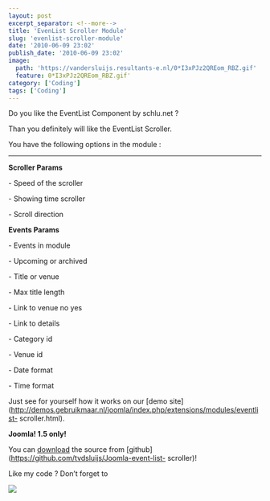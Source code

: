 ```yaml
---
layout: post
excerpt_separator: <!--more-->
title: 'EvenList Scroller Module'
slug: 'evenlist-scroller-module'
date: '2010-06-09 23:02'
publish_date: '2010-06-09 23:02'
image:
  path: 'https://vandersluijs.resultants-e.nl/0*I3xPJz2QREom_RBZ.gif'
  feature: 0*I3xPJz2QREom_RBZ.gif'
category: ['Coding']
tags: ['Coding']
---
```

Do you like the EventList Component by schlu.net ?  
  
Than you definitely will like the EventList Scroller.  
  
You have the following options in the module :  
  
 ****  
  
**Scroller Params**  
  
\- Speed of the scroller  
  
\- Showing time scroller  
  
\- Scroll direction  
  
  
 **Events Params**  
  
\- Events in module  
  
\- Upcoming or archived  
  
\- Title or venue  
  
\- Max title length  
  
\- Link to venue no yes  
  
\- Link to details  
  
\- Category id  
  
\- Venue id  
  
\- Date format  
  
\- Time format  
  
Just see for yourself how it works on our [demo
site](http://demos.gebruikmaar.nl/joomla/index.php/extensions/modules/eventlist-
scroller.html).  
  
 **Joomla! 1.5 only!**  
  
You can [download](https://github.com/tvdsluijs/Joomla-event-list-scroller)
the source from [github](https://github.com/tvdsluijs/Joomla-event-list-
scroller)!  
  
Like my code ? Don’t forget to

![](https://vandersluijs.resultants-e.nl/0*I3xPJz2QREom_RBZ.gif)


